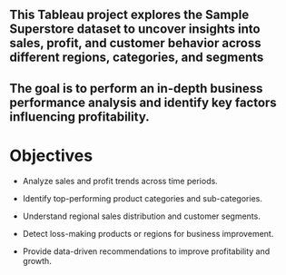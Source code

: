 ## This Tableau project explores the Sample Superstore dataset to uncover insights into sales, profit, and customer behavior across different regions, categories, and segments
## The goal is to perform an in-depth business performance analysis and identify key factors influencing profitability.

# Objectives

- Analyze sales and profit trends across time periods.

- Identify top-performing product categories and sub-categories.

- Understand regional sales distribution and customer segments.

- Detect loss-making products or regions for business improvement.

- Provide data-driven recommendations to improve profitability and growth.
